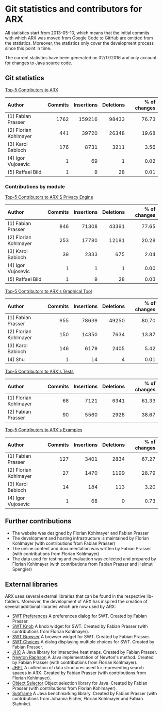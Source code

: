 # Git statistics and contributors for ARX

All statistics start from 2013-05-10, which means that the initial commits with which 
ARX was moved from Google Code to GitHub are omitted from the statistics.
Moreover, the statistics only cover the development process since this point in time.

The current statistics have been generated on 02/17/2016 and only account for changes to 
Java source code.

## Git statistics

[Top-5 Contributors to ARX](https://rawgit.com/arx-deidentifier/arx-contributors/master/gitinspector-statistics-all.html)

| Author                          | Commits    | Insertions      | Deletions    | % of changes |
|:--------------------------------|-----------:|----------------:|-------------:|-------------:|
| (1) Fabian Prasser              |  1762      |  159216         | 98433        |   76.73      |
| (2) Florian Kohlmayer           |   441      |   39720         | 26348        |   19.68      |
| (3) Karol Babioch               |   176      |    8731         |  3211        |    3.56      |
| (4) Igor Vujosevic              |     1      |      69         |     1        |    0.02      |
| (5) Raffael Bild                |     1      |       9         |    28        |    0.01      |

### Contributions by module

[Top-5 Contributors to ARX'S Privacy Engine](https://rawgit.com/arx-deidentifier/arx-contributors/master/gitinspector-statistics-main.html)

| Author                          | Commits    | Insertions      | Deletions    | % of changes |
|:--------------------------------|-----------:|----------------:|-------------:|-------------:|
| (1) Fabian Prasser              |     846    |      71308      |     43391    |        77.65 |
| (2) Florian Kohlmayer           |     253    |      17780      |     12181    |        20.28 |
| (3) Karol Babioch               |      39    |       2333      |       675    |         2.04 |
| (4) Igor Vujosevic              |       1    |          1      |         1    |         0.00 |
| (5) Raffael Bild                |       1    |          9      |        28    |         0.03 |

[Top-5 Contributors to ARX's Graphical Tool](https://rawgit.com/arx-deidentifier/arx-contributors/master/gitinspector-statistics-gui.html)

| Author                           | Commits    | Insertions      | Deletions    | % of changes |
|:---------------------------------|-----------:|----------------:|-------------:|-------------:|
| (1) Fabian Prasser               |  955       |  78639          |49250         |  80.70       |
| (2) Florian Kohlmayer            |  150       |  14350          | 7634         |  13.87       |
| (3) Karol Babioch                |  146       |   6179          | 2405         |   5.42       |
| (4) Shu                          |    1       |     14          |    4         |   0.01       |

[Top-5 Contributors to ARX's Tests](https://rawgit.com/arx-deidentifier/arx-contributors/master/gitinspector-statistics-test.html)

| Author                           | Commits    | Insertions      | Deletions    | % of changes |
|:---------------------------------|-----------:|----------------:|-------------:|-------------:|
| (1) Florian Kohlmayer            |   68       |   7121          | 6341         |  61.33       |
| (2) Fabian Prasser               |   90       |   5560          | 2928         |  38.67       |

[Top-5 Contributors to ARX's Examples](https://rawgit.com/arx-deidentifier/arx-contributors/master/gitinspector-statistics-example.html)

| Author                           | Commits    | Insertions      | Deletions    | % of changes |
|:---------------------------------|-----------:|----------------:|-------------:|-------------:|
| (1) Fabian Prasser               |  127       |   3401          | 2834         |  67.27       |
| (2) Florian Kohlmayer            |   27       |   1470          | 1199         |  28.79       |
| (3) Karol Babioch                |   14       |    184          |  113         |   3.20       |
| (4) Igor Vujosevic               |    1       |     68          |    0         |   0.73       |

## Further contributions

* The website was designed by Florian Kohlmayer and Fabian Prasser
* The development and hosting infrastructure is maintained by Florian Kohlmayer (with contributions from Fabian Prasser)
* The online content and documentation was written by Fabian Prasser (with contributions from Florian Kohlmayer)
* The data used for testing and evaluation was collected and prepared by Florian Kohlmayer (with contributions from Fabian Prasser and Helmut Spengler)

## External libraries

ARX uses several external libraries that can be found in the respective lib-folders. 
Moreover, the development of ARX has inspired the creation of several additional libraries which are now used by ARX:

* [SWT Preferences](https://github.com/prasser/swtpreferences) A preferences dialog for SWT. Created by Fabian Prasser.
* [SWT Knob](https://github.com/prasser/swtknob) A knob widget for SWT. Created by Fabian Prasser (with contributions from Florian Kohlmayer).
* [SWT Browser](https://github.com/prasser/swtbrowser) A browser widget for SWT. Created by Fabian Prasser.
* [SWT Choices](https://github.com/prasser/swtchoices) A dialog displaying multiple choices for SWT. Created by Fabian Prasser.
* [JHC](https://github.com/prasser/jhc) A Java library for interactive heat maps. Created by Fabian Prasser.
* [Newton Raphson](https://github.com/prasser/newtonraphson) A Java implementation of Newton's method. Created by Fabian Prasser (with contributions from Florian Kohlmayer).
* [JHPL](https://github.com/prasser/jhpl) A collection of data structures used for representing search spaces in ARX. Created by Fabian Prasser (with contributions from Florian Kohlmayer).
* [Object Selector](https://github.com/prasser/swtchoices) Object selection library for Java. Created by Fabian Prasser (with contributions from Florian Kohlmayer).
* [Subframe](https://github.com/prasser/subframe) A Java benchmarking library. Created by Fabian Prasser (with contributions from Johanna Eicher, Florian Kohlmayer and Fabian Stahnke).